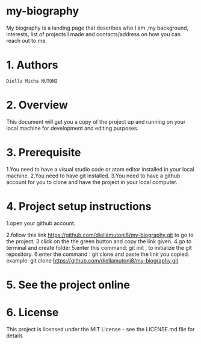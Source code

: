 # my-biography


My biography is a landing page that describes who I am ,my background, interests, list of projects I made and contacts/address on how you can reach out to me.

 # 1. Authors
 
    Diella Micha MUTONI
    
# 2. Overview
 
   This document will get you a copy of the project up and running on your local machine for development and editing purposes.

# 3. Prerequisite

   1.You need to have a visual studio code or atom editor installed in your local machine.
   2.You need to have git installed.
   3.You need to have a github account for you to clone and have the project in your local computer.
   
# 4. Project setup instructions
   1.open your github account.
   
   2.follow this link https://github.com/diellamutoni8/my-biography.git to go to the project.
   3.click on the the green button and copy the link given.
   4.go to terminal and create folder
   5.enter this command: git init , to initialize the git repository. 
   6.enter the command : git clone and paste the link you copied. example: git clone https://github.com/diellamutoni8/my-biography.git
# 5. See the project online

# 6. License
This project is licensed under the MIT License - see the LICENSE.md file for details

